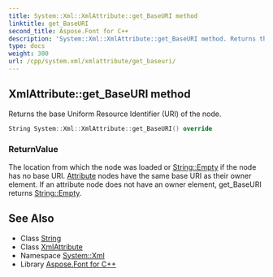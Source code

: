 ```yaml
---
title: System::Xml::XmlAttribute::get_BaseURI method
linktitle: get_BaseURI
second_title: Aspose.Font for C++
description: 'System::Xml::XmlAttribute::get_BaseURI method. Returns the base Uniform Resource Identifier (URI) of the node in C++.'
type: docs
weight: 300
url: /cpp/system.xml/xmlattribute/get_baseuri/
---
```

## XmlAttribute::get_BaseURI method


Returns the base Uniform Resource Identifier (URI) of the node.

```cpp
String System::Xml::XmlAttribute::get_BaseURI() override
```


### ReturnValue

The location from which the node was loaded or [String::Empty](../../../system/string/empty/) if the node has no base URI. [Attribute](../../../system/attribute/) nodes have the same base URI as their owner element. If an attribute node does not have an owner element, get_BaseURI returns [String::Empty](../../../system/string/empty/).

## See Also

* Class [String](../../../system/string/)
* Class [XmlAttribute](../)
* Namespace [System::Xml](../../)
* Library [Aspose.Font for C++](../../../)
